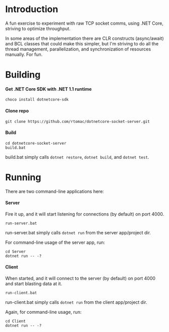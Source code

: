 Introduction
============
A fun exercise to experiment with raw TCP socket comms, using .NET Core, striving to optimize throughput.

In some areas of the implementation there are CLR constructs (async/await) and BCL classes that could make this simpler, but I'm striving to do all the thread management, parallelization, and synchronization of resources manually. For fun.

Building
========
#### Get .NET Core SDK with .NET 1.1 runtime

```
choco install dotnetcore-sdk
```

#### Clone repo

```
git clone https://github.com/rtomac/dotnetcore-socket-server.git
```

#### Build

```
cd dotnetcore-socket-server
build.bat
```

build.bat simply calls `dotnet restore`, `dotnet build`, and `dotnet test`.

Running
=======
There are two command-line applications here:

#### Server

Fire it up, and it will start listening for connections (by default) on port 4000.

```
run-server.bat
```

run-server.bat simply calls `dotnet run` from the server app/project dir.

For command-line usage of the server app, run:

```
cd Server
dotnet run -- -?
```

#### Client

When started, and it will connect to the server (by default) on port 4000 and start blasting data at it.

```
run-client.bat
```

run-client.bat simply calls `dotnet run` from the client app/project dir.

Again, for command-line usage, run:

```
cd Client
dotnet run -- -?
```
